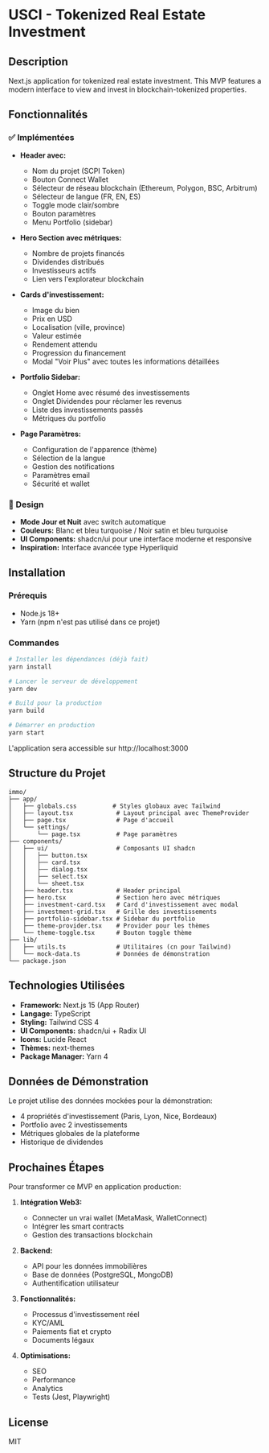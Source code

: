 # USCI - Tokenized Real Estate Investment

## Description

Next.js application for tokenized real estate investment. This MVP features a modern interface to view and invest in blockchain-tokenized properties.

## Fonctionnalités

### ✅ Implémentées

- **Header avec:**
  - Nom du projet (SCPI Token)
  - Bouton Connect Wallet
  - Sélecteur de réseau blockchain (Ethereum, Polygon, BSC, Arbitrum)
  - Sélecteur de langue (FR, EN, ES)
  - Toggle mode clair/sombre
  - Bouton paramètres
  - Menu Portfolio (sidebar)

- **Hero Section avec métriques:**
  - Nombre de projets financés
  - Dividendes distribués
  - Investisseurs actifs
  - Lien vers l'explorateur blockchain

- **Cards d'investissement:**
  - Image du bien
  - Prix en USD
  - Localisation (ville, province)
  - Valeur estimée
  - Rendement attendu
  - Progression du financement
  - Modal "Voir Plus" avec toutes les informations détaillées

- **Portfolio Sidebar:**
  - Onglet Home avec résumé des investissements
  - Onglet Dividendes pour réclamer les revenus
  - Liste des investissements passés
  - Métriques du portfolio

- **Page Paramètres:**
  - Configuration de l'apparence (thème)
  - Sélection de la langue
  - Gestion des notifications
  - Paramètres email
  - Sécurité et wallet

### 🎨 Design

- **Mode Jour et Nuit** avec switch automatique
- **Couleurs:** Blanc et bleu turquoise / Noir satin et bleu turquoise
- **UI Components:** shadcn/ui pour une interface moderne et responsive
- **Inspiration:** Interface avancée type Hyperliquid

## Installation

### Prérequis

- Node.js 18+
- Yarn (npm n'est pas utilisé dans ce projet)

### Commandes

```bash
# Installer les dépendances (déjà fait)
yarn install

# Lancer le serveur de développement
yarn dev

# Build pour la production
yarn build

# Démarrer en production
yarn start
```

L'application sera accessible sur http://localhost:3000

## Structure du Projet

```
immo/
├── app/
│   ├── globals.css          # Styles globaux avec Tailwind
│   ├── layout.tsx            # Layout principal avec ThemeProvider
│   ├── page.tsx              # Page d'accueil
│   └── settings/
│       └── page.tsx          # Page paramètres
├── components/
│   ├── ui/                   # Composants UI shadcn
│   │   ├── button.tsx
│   │   ├── card.tsx
│   │   ├── dialog.tsx
│   │   ├── select.tsx
│   │   └── sheet.tsx
│   ├── header.tsx            # Header principal
│   ├── hero.tsx              # Section hero avec métriques
│   ├── investment-card.tsx   # Card d'investissement avec modal
│   ├── investment-grid.tsx   # Grille des investissements
│   ├── portfolio-sidebar.tsx # Sidebar du portfolio
│   ├── theme-provider.tsx    # Provider pour les thèmes
│   └── theme-toggle.tsx      # Bouton toggle thème
├── lib/
│   ├── utils.ts              # Utilitaires (cn pour Tailwind)
│   └── mock-data.ts          # Données de démonstration
└── package.json
```

## Technologies Utilisées

- **Framework:** Next.js 15 (App Router)
- **Langage:** TypeScript
- **Styling:** Tailwind CSS 4
- **UI Components:** shadcn/ui + Radix UI
- **Icons:** Lucide React
- **Thèmes:** next-themes
- **Package Manager:** Yarn 4

## Données de Démonstration

Le projet utilise des données mockées pour la démonstration:

- 4 propriétés d'investissement (Paris, Lyon, Nice, Bordeaux)
- Portfolio avec 2 investissements
- Métriques globales de la plateforme
- Historique de dividendes

## Prochaines Étapes

Pour transformer ce MVP en application production:

1. **Intégration Web3:**
   - Connecter un vrai wallet (MetaMask, WalletConnect)
   - Intégrer les smart contracts
   - Gestion des transactions blockchain

2. **Backend:**
   - API pour les données immobilières
   - Base de données (PostgreSQL, MongoDB)
   - Authentification utilisateur

3. **Fonctionnalités:**
   - Processus d'investissement réel
   - KYC/AML
   - Paiements fiat et crypto
   - Documents légaux

4. **Optimisations:**
   - SEO
   - Performance
   - Analytics
   - Tests (Jest, Playwright)

## License

MIT
